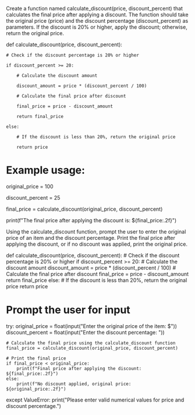 Create a function named calculate_discount(price, discount_percent) that calculates the final price after applying a discount. The function should take the original price (price) and the discount percentage (discount_percent) as parameters. If the discount is 20% or higher, apply the discount; otherwise, return the original price.

def calculate_discount(price, discount_percent):

    # Check if the discount percentage is 20% or higher
    
    if discount_percent >= 20:
    
        # Calculate the discount amount
        
        discount_amount = price * (discount_percent / 100)
        
        # Calculate the final price after discount
        
        final_price = price - discount_amount
        
        return final_price
        
    else:
    
        # If the discount is less than 20%, return the original price
        
        return price

# Example usage:
original_price = 100

discount_percent = 25

final_price = calculate_discount(original_price, discount_percent)

print(f"The final price after applying the discount is: ${final_price:.2f}")

Using the calculate_discount function, prompt the user to enter the original price of an item and the discount percentage. Print the final price after applying the discount, or if no discount was applied, print the original price.

def calculate_discount(price, discount_percent):
    # Check if the discount percentage is 20% or higher
    if discount_percent >= 20:
        # Calculate the discount amount
        discount_amount = price * (discount_percent / 100)
        # Calculate the final price after discount
        final_price = price - discount_amount
        return final_price
    else:
        # If the discount is less than 20%, return the original price
        return price

# Prompt the user for input
try:
    original_price = float(input("Enter the original price of the item: $"))
    discount_percent = float(input("Enter the discount percentage: "))
    
    # Calculate the final price using the calculate_discount function
    final_price = calculate_discount(original_price, discount_percent)
    
    # Print the final price
    if final_price < original_price:
        print(f"Final price after applying the discount: ${final_price:.2f}")
    else:
        print(f"No discount applied, original price: ${original_price:.2f}")
except ValueError:
    print("Please enter valid numerical values for price and discount percentage.")
